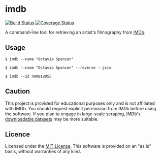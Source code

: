 # imdb

[![Build Status](https://travis-ci.org/bardiharborow/imdb.svg?branch=master)](https://travis-ci.org/bardiharborow/imdb) [![Coverage Status](https://coveralls.io/repos/github/bardiharborow/imdb/badge.svg?branch=master)](https://coveralls.io/github/bardiharborow/imdb?branch=master)

A command-line tool for retrieving an artist's filmography from [IMDb](https://www.imdb.com/).

## Usage

```shell
$ imdb --name "Octavia Spencer"
```

```shell
$ imdb --name "Octavia Spencer" --reverse --json
```

```shell
$ imdb --id nm0818055
```

## Caution

This project is provided for educational purposes only and is not affiliated with IMDb. You should request explicit permission from IMDb before using the software. If you plan to engage in large-scale scraping, IMDb's [downloadable datasets](https://www.imdb.com/interfaces/) may be more suitable.

## Licence

Licensed under the [MIT License](https://github.com/bardiharborow/imdb/blob/master/LICENSE). This software is provided on an "as is" basis, without warranties of any kind.
